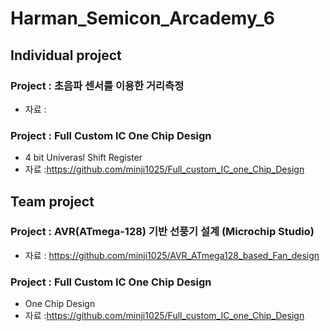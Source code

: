 # Harman_Semicon_Arcademy_6
## Individual project
### Project : 초음파 센서를 이용한 거리측정
*  자료 :

### Project : Full Custom IC One Chip Design
* 4 bit Univerasl Shift Register
* 자료 :https://github.com/minji1025/Full_custom_IC_one_Chip_Design


## Team project
### Project : AVR(ATmega-128) 기반 선풍기 설계 (Microchip Studio)
* 자료 : https://github.com/minji1025/AVR_ATmega128_based_Fan_design
  
### Project : Full Custom IC One Chip Design
* One Chip Design
* 자료 :https://github.com/minji1025/Full_custom_IC_one_Chip_Design
